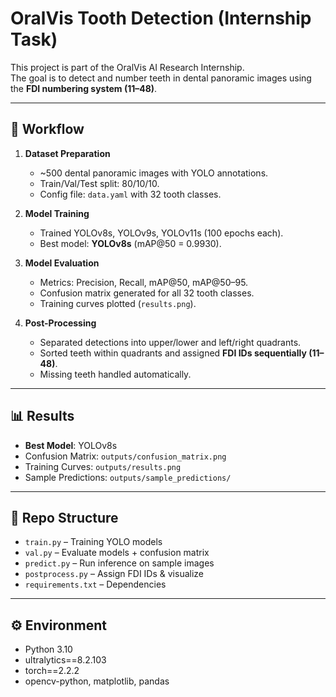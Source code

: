# OralVis Tooth Detection (Internship Task)

This project is part of the OralVis AI Research Internship.  
The goal is to detect and number teeth in dental panoramic images using the **FDI numbering system (11–48)**.

---

## 🚀 Workflow
1. **Dataset Preparation**  
   - ~500 dental panoramic images with YOLO annotations.  
   - Train/Val/Test split: 80/10/10.  
   - Config file: `data.yaml` with 32 tooth classes.  

2. **Model Training**  
   - Trained YOLOv8s, YOLOv9s, YOLOv11s (100 epochs each).  
   - Best model: **YOLOv8s** (mAP@50 = 0.9930).  

3. **Model Evaluation**  
   - Metrics: Precision, Recall, mAP@50, mAP@50–95.  
   - Confusion matrix generated for all 32 tooth classes.  
   - Training curves plotted (`results.png`).  

4. **Post-Processing**  
   - Separated detections into upper/lower and left/right quadrants.  
   - Sorted teeth within quadrants and assigned **FDI IDs sequentially (11–48)**.  
   - Missing teeth handled automatically.  

---

## 📊 Results
- **Best Model**: YOLOv8s  
- Confusion Matrix: `outputs/confusion_matrix.png`  
- Training Curves: `outputs/results.png`  
- Sample Predictions: `outputs/sample_predictions/`

---

## 📂 Repo Structure
- `train.py` – Training YOLO models  
- `val.py` – Evaluate models + confusion matrix  
- `predict.py` – Run inference on sample images  
- `postprocess.py` – Assign FDI IDs & visualize  
- `requirements.txt` – Dependencies  

---

## ⚙️ Environment
- Python 3.10  
- ultralytics==8.2.103  
- torch==2.2.2  
- opencv-python, matplotlib, pandas  



